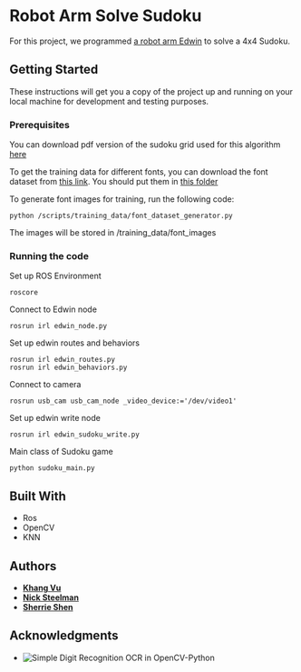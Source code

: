 # Robot Arm Solve Sudoku

For this project, we programmed [a robot arm Edwin](https://github.com/olinrobotics/irl) to solve a 4x4 Sudoku.

## Getting Started

These instructions will get you a copy of the project up and running on your local machine for development and testing purposes.

### Prerequisites
You can download pdf version of the sudoku grid used for this algorithm [here](https://drive.google.com/drive/folders/1KD8HssK76iSOaB6Fd9mHtr5TbYzTBgDm?usp=sharing)


To get the training data for different fonts, you can download the font dataset from [this link](https://drive.google.com/drive/folders/1nlYUBKpYsFesmsZJGm-G84Y8ue_JjK9_?usp=sharing). You should put them in [this folder](https://github.com/xieruishen/Sudoku_CV/tree/master/scripts/font_only/training_data/fonts)

To generate font images for training, run the following code:
```
python /scripts/training_data/font_dataset_generator.py
```
The images will be stored in /training_data/font_images

### Running the code

Set up ROS Environment


```
roscore
```
Connect to Edwin node

```
rosrun irl edwin_node.py
```

Set up edwin routes and behaviors
```
rosrun irl edwin_routes.py
rosrun irl edwin_behaviors.py
```

Connect to camera
```
rosrun usb_cam usb_cam_node _video_device:='/dev/video1'
```

Set up edwin write node
```
rosrun irl edwin_sudoku_write.py
```

Main class of Sudoku game
```
python sudoku_main.py
```

## Built With
* Ros
* OpenCV
* KNN


## Authors

* [**Khang Vu**](https://github.com/minhkhang1795)
* [**Nick Steelman**](https://github.com/CleanestMink126)
* [**Sherrie Shen**](https://github.com/xieruishen)

## Acknowledgments

* ![Simple Digit Recognition OCR in OpenCV-Python](https://stackoverflow.com/questions/9413216/simple-digit-recognition-ocr-in-opencv-python)
